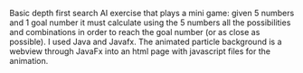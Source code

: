 Basic depth first search AI exercise that plays a mini game: given 5 numbers and 1 goal number it must calculate using the 5 numbers all the possibilities and combinations in order to reach the goal number (or as close as possible). I used Java and Javafx. The animated particle background is a webview through JavaFx into an html page with javascript files for the animation.
